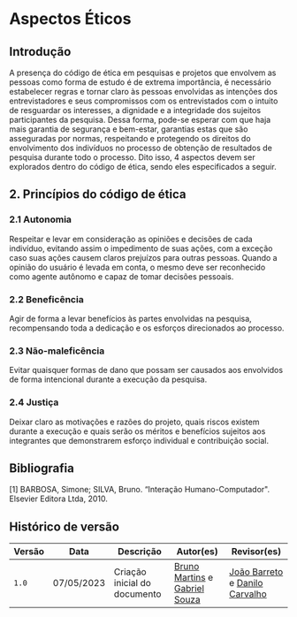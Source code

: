 # Aspectos Éticos

## Introdução

A presença do código de ética em pesquisas e projetos que envolvem as pessoas como forma de
estudo é de extrema importância, é necessário estabelecer regras e tornar claro às pessoas envolvidas as
intenções dos entrevistadores e seus compromissos com os entrevistados com o intuito de resguardar os
interesses, a dignidade e a integridade dos sujeitos participantes da pesquisa. Dessa forma, pode-se
esperar com que haja mais garantia de segurança e bem-estar, garantias estas que são asseguradas por
normas, respeitando e protegendo os direitos do envolvimento dos indivíduos no processo de obtenção de
resultados de pesquisa durante todo o processo. Dito isso, 4 aspectos devem ser explorados dentro do
código de ética, sendo eles especificados a seguir.

## 2. Princípios do código de ética
### 2.1 Autonomia
Respeitar e levar em consideração as opiniões e decisões de cada indivíduo, evitando assim o
impedimento de suas ações, com a exceção caso suas ações causem claros prejuízos para outras pessoas.
Quando a opinião do usuário é levada em conta, o mesmo deve ser reconhecido como agente autônomo e
capaz de tomar decisões pessoais.
### 2.2 Beneficência
Agir de forma a levar benefícios às partes envolvidas na pesquisa, recompensando toda a dedicação e os
esforços direcionados ao processo.
### 2.3 Não-maleficência
Evitar quaisquer formas de dano que possam ser causados aos envolvidos de forma intencional durante a
execução da pesquisa.
### 2.4 Justiça
Deixar claro as motivações e razões do projeto, quais riscos existem durante a execução e quais
serão os méritos e benefícios sujeitos aos integrantes que demonstrarem esforço individual e contribuição
social.

## Bibliografia
[1] BARBOSA, Simone; SILVA, Bruno. “Interação Humano-Computador". Elsevier Editora Ltda, 2010.

## Histórico de versão
| Versão | Data | Descrição | Autor(es) | Revisor(es) |
| --- | --- | --- | --- | --- |
|  `1.0`   | 07/05/2023 | Criação inicial do documento | [Bruno Martins](https://github.com/gitbmvb) e [Gabriel Souza](https://github.com/GabrielMS00) | [João Barreto](https://github.com/JoaoBarreto03) e [Danilo Carvalho](https://github.com/Danilo-Carvalho-Antunes) |